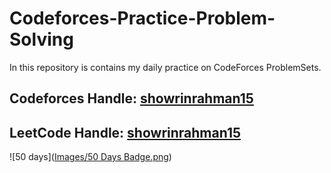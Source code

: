 # Codeforces-Practice-Problem-Solving
In this repository is contains my daily practice on CodeForces ProblemSets.
## Codeforces Handle: [showrinrahman15](https://codeforces.com/profile/showrinrahman15)
## LeetCode Handle: [showrinrahman15](https://leetcode.com/showrinrahman15/)


![50 days]([Images/50 Days Badge.png](https://github.com/showrin20/Codeforces-Leetcode-Practice-Problem-Solving/blob/main/Images/50%20Days%20Badge.png))

